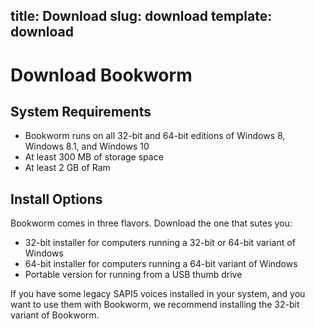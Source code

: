 title: Download
slug: download
template: download
-------------------

# Download Bookworm

## System Requirements

* Bookworm runs on all 32-bit and 64-bit editions of Windows 8, Windows 8.1, and Windows 10
* At least 300 MB of storage space
* At least 2 GB of Ram

## Install Options
<div class="h4">Bookworm comes in three flavors. Download the one that sutes you:</div>

* 32-bit installer for computers running a 32-bit or 64-bit variant of Windows
* 64-bit installer for computers running a 64-bit variant of Windows
* Portable version for running from a USB thumb drive 

<aside class="text-muted h5">
<p>If you have some legacy SAPI5 voices installed in your system, and you want to use them with Bookworm, we recommend installing the 32-bit variant of Bookworm.</p>
</aside>

